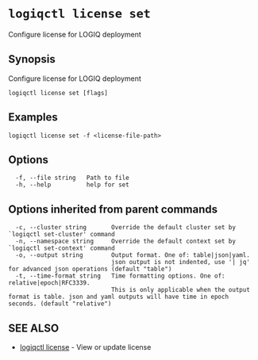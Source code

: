 # `logiqctl license set`

Configure license for LOGIQ deployment

## Synopsis

Configure license for LOGIQ deployment

```
logiqctl license set [flags]
```

## Examples

```
logiqctl license set -f <license-file-path>
```

## Options

```
  -f, --file string   Path to file
  -h, --help          help for set
```

## Options inherited from parent commands

```
  -c, --cluster string       Override the default cluster set by `logiqctl set-cluster' command
  -n, --namespace string     Override the default context set by `logiqctl set-context' command
  -o, --output string        Output format. One of: table|json|yaml. 
                             json output is not indented, use '| jq' for advanced json operations (default "table")
  -t, --time-format string   Time formatting options. One of: relative|epoch|RFC3339. 
                             This is only applicable when the output format is table. json and yaml outputs will have time in epoch seconds. (default "relative")
```

## SEE ALSO

* [logiqctl license](/license/logiqctl_license)	 - View or update license

